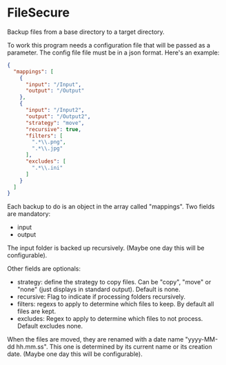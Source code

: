 # FileSecure

Backup files from a base directory to a target directory.

To work this program needs a configuration file that will be passed as a parameter. The config file file must be in a json format. Here's an example:
```json
{
  "mappings": [
    {
      "input": "/Input",
      "output": "/Output"
    },
    {
      "input": "/Input2",
      "output": "/Output2",
      "strategy": "move",
      "recursive": true,
      "filters": [
        ".*\\.png",
        ".*\\.jpg"     
      ],
      "excludes": [
        ".*\\.ini"
      ]
    }
  ]
}
```

Each backup to do is an object in the array called "mappings". Two fields are mandatory:
* input
* output

The input folder is backed up recursively. (Maybe one day this will be configurable).

Other fields are optionals:
* strategy: define the strategy to copy files. Can be "copy", "move" or "none" (just displays in standard output). Default is none.
* recursive: Flag to indicate if processing folders recursively.
* filters: regexs to apply to determine which files to keep. By default all files are kept.
* excludes: Regex to apply to determine which files to not process. Default excludes none.

When the files are moved, they are renamed with a date name "yyyy-MM-dd hh.mm.ss". This one is determined by its current name or its creation date. (Maybe one day this will be configurable).
